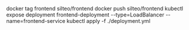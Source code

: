 docker tag frontend silteo/frontend
docker push silteo/frontend
kubectl expose deployment frontend-deployment --type=LoadBalancer --name=frontend-service
kubectl apply -f ./deployment.yml